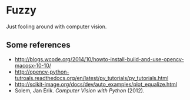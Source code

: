 # Fuzzy
Just fooling around with computer vision.

## Some references
 * http://blogs.wcode.org/2014/10/howto-install-build-and-use-opencv-macosx-10-10/
 * http://opencv-python-tutroals.readthedocs.org/en/latest/py_tutorials/py_tutorials.html
 * http://scikit-image.org/docs/dev/auto_examples/plot_equalize.html
 * Solem, Jan Erik. *Computer Vision with Python* (2012).
